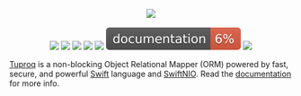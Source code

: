 <div align="center">
    <p><a href="https://tuproq.dev"><img src="https://tuproq.dev/logo.png" /></a></p>
    <p>
        <a href="https://swift.org/download/#releases"><img src="https://img.shields.io/badge/swift-5.5+-brightgreen.svg" /></a>
        <a href="https://github.com/tuproq/tuproq/blob/master/LICENSE/"><img src="https://img.shields.io/badge/license-MIT-brightgreen.svg" /></a>
        <a href="https://github.com/tuproq/tuproq/actions"><img src="https://github.com/tuproq/tuproq/workflows/ci/badge.svg" /></a>
        <a href="https://www.codacy.com/gh/tuproq/tuproq/dashboard?utm_source=github.com&amp;utm_medium=referral&amp;utm_content=tuproq/tuproq&amp;utm_campaign=Badge_Grade"><img src="https://app.codacy.com/project/badge/Grade/25d3ec2fd73f48df8bf74310b6052808"/></a>
        <a href="https://codecov.io/gh/tuproq/tuproq"><img src="https://codecov.io/gh/tuproq/tuproq/branch/master/graph/badge.svg?token=9462JYGK4B" /></a>
        <a href="https://tuproq.dev/tuproq/"><img src="https://github.com/tuproq/tuproq/blob/gh-pages/badge.svg" /></a>
        <a href="https://github.com/tuproq/tuproq/blob/master/CONTRIBUTING.md"><img src="https://img.shields.io/badge/contributing-guide-brightgreen.svg" /></a>
    </p>
</div>
<a href="https://tuproq.dev">Tuproq</a> is a non-blocking Object Relational Mapper (ORM) powered by fast, secure, and powerful <a href="https://swift.org">Swift</a> language and <a href="https://github.com/apple/swift-nio">SwiftNIO</a>. Read the <a href="https://docs.tuproq.dev">documentation</a> for more info.
